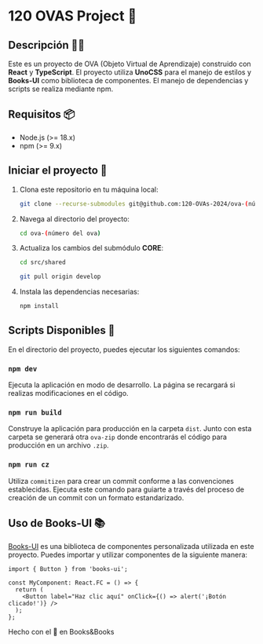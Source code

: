 # 120 OVAS Project 🎈 

## Descripción 🐱‍👤

Este es un proyecto de OVA (Objeto Virtual de Aprendizaje) construido con **React** y **TypeScript**. El proyecto utiliza **UnoCSS** para el manejo de estilos y **Books-UI** como biblioteca de componentes. El manejo de dependencias y scripts se realiza mediante npm.

## Requisitos 📦

- Node.js (>= 18.x)
- npm (>= 9.x)

## Iniciar el proyecto 🚀

1. Clona este repositorio en tu máquina local:

    ```bash
    git clone --recurse-submodules git@github.com:120-OVAs-2024/ova-(número del ova).git
    ```

2. Navega al directorio del proyecto:

    ```bash
    cd ova-(número del ova)
    ```

3. Actualiza los cambios del submódulo **CORE**:

    ```bash
    cd src/shared 
    ```

    ```bash
    git pull origin develop
    ```

4. Instala las dependencias necesarias:

    ```bash
    npm install
    ```

## Scripts Disponibles 📜

En el directorio del proyecto, puedes ejecutar los siguientes comandos:

### `npm dev`

Ejecuta la aplicación en modo de desarrollo. La página se recargará si realizas modificaciones en el código.

### `npm run build`

Construye la aplicación para producción en la carpeta `dist`. Junto con esta carpeta se generará otra `ova-zip` donde encontrarás el código para producción en un archivo `.zip`.

### `npm run cz`

Utiliza `commitizen` para crear un commit conforme a las convenciones establecidas. Ejecuta este comando para guiarte a través del proceso de creación de un commit con un formato estandarizado.

## Uso de Books-UI 📚

[Books-UI](https://www.npmjs.com/package/books-ui) es una biblioteca de componentes personalizada utilizada en este proyecto. Puedes importar y utilizar componentes de la siguiente manera:

```tsx
import { Button } from 'books-ui';

const MyComponent: React.FC = () => {
  return (
    <Button label="Haz clic aquí" onClick={() => alert('¡Botón clicado!')} />
  );
};
```
Hecho con el 💙 en Books&Books
